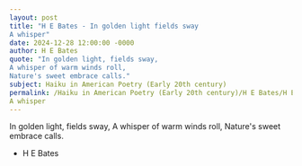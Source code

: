 ```yaml
---
layout: post
title: "H E Bates - In golden light fields sway
A whisper"
date: 2024-12-28 12:00:00 -0000
author: H E Bates
quote: "In golden light, fields sway,
A whisper of warm winds roll,
Nature's sweet embrace calls."
subject: Haiku in American Poetry (Early 20th century)
permalink: /Haiku in American Poetry (Early 20th century)/H E Bates/H E Bates - In golden light fields sway
A whisper
---
```


In golden light, fields sway,
A whisper of warm winds roll,
Nature's sweet embrace calls.

- H E Bates
